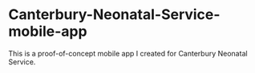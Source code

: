 # Canterbury-Neonatal-Service-mobile-app
This is a proof-of-concept mobile app I created for Canterbury Neonatal Service.
